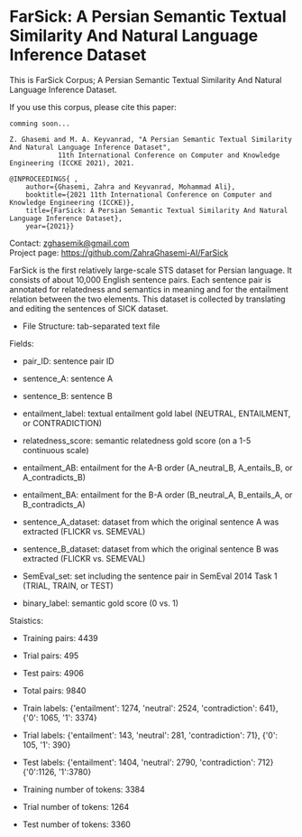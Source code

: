 # FarSick: A Persian Semantic Textual Similarity And Natural Language Inference Dataset

This is FarSick Corpus; A Persian Semantic Textual Similarity And Natural Language Inference Dataset.

If you use this corpus, please cite this paper:

	comming soon...
	
	Z. Ghasemi and M. A. Keyvanrad, "A Persian Semantic Textual Similarity And Natural Language Inference Dataset",
				11th International Conference on Computer and Knowledge Engineering (ICCKE 2021), 2021.
	
	@INPROCEEDINGS{ ,
		author={Ghasemi, Zahra and Keyvanrad, Mohammad Ali},
		booktitle={2021 11th International Conference on Computer and Knowledge Engineering (ICCKE)},
		title={FarSick: A Persian Semantic Textual Similarity And Natural Language Inference Dataset},
		year={2021}}
		
Contact:      zghasemik@gmail.com       
Project page: https://github.com/ZahraGhasemi-AI/FarSick

FarSick is the first relatively large-scale STS dataset for Persian language. It consists of about 10,000 English sentence pairs.
Each sentence pair is annotated for relatedness and semantics in meaning and for the entailment relation between the two elements.
This dataset is collected by translating and editing the sentences of SICK dataset.

- File Structure: tab-separated text file

Fields:

- pair_ID: sentence pair ID

- sentence_A: sentence A

- sentence_B: sentence B

- entailment_label: textual entailment gold label (NEUTRAL, ENTAILMENT, or CONTRADICTION)

- relatedness_score: semantic relatedness gold score (on a 1-5 continuous scale)

- entailment_AB: entailment for the A-B order (A_neutral_B, A_entails_B, or A_contradicts_B)

- entailment_BA: entailment for the B-A order (B_neutral_A, B_entails_A, or B_contradicts_A)

- sentence_A_dataset: dataset from which the original sentence A was extracted (FLICKR vs. SEMEVAL)

- sentence_B_dataset: dataset from which the original sentence B was extracted (FLICKR vs. SEMEVAL)

- SemEval_set: set including the sentence pair in SemEval 2014 Task 1 (TRIAL, TRAIN, or TEST)

- binary_label: semantic gold score (0 vs. 1)

Staistics:

- Training pairs: 4439
- Trial pairs: 495
- Test pairs: 4906
- Total pairs: 9840

- Train labels: {'entailment': 1274, 'neutral': 2524, 'contradiction': 641}, {'0': 1065, '1': 3374}
- Trial labels: {'entailment': 143, 'neutral': 281, 'contradiction': 71}, {'0': 105, '1': 390}
- Test labels: {'entailment': 1404, 'neutral': 2790, 'contradiction': 712} {'0':1126, '1':3780}

- Training number of tokens: 3384
- Trial number of tokens: 1264
- Test number of tokens: 3360
